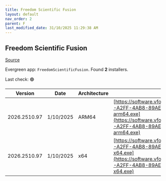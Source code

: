 ```yaml
---
title: Freedom Scientific Fusion
layout: default
nav_order: 2
parent: F
last_modified_date: 31/10/2025 11:29:38 AM
---
```


## Freedom Scientific Fusion

[Source](https://www.freedomscientific.com/products/software/fusion/)

Evergreen app: `FreedomScientificFusion`. Found **2** installers.

Last check: 🟢

| Version      | Date      | Architecture | URI                                                                                                                                                                                                                                                                      |
| ------------ | --------- | ------------ | ------------------------------------------------------------------------------------------------------------------------------------------------------------------------------------------------------------------------------------------------------------------------ |
| 2026.2510.97 | 1/10/2025 | ARM64        | [https://software.vfo.digital/Fusion/2026/2026.2510.97.400/7EC3DEDB-A2FF-4AB8-89AE-5F486B713D99/F2026.2510.97.400-Offline-arm64.exe](https://software.vfo.digital/Fusion/2026/2026.2510.97.400/7EC3DEDB-A2FF-4AB8-89AE-5F486B713D99/F2026.2510.97.400-Offline-arm64.exe) |
| 2026.2510.97 | 1/10/2025 | x64          | [https://software.vfo.digital/Fusion/2026/2026.2510.97.400/7EC3DEDB-A2FF-4AB8-89AE-5F486B713D99/F2026.2510.97.400-Offline-x64.exe](https://software.vfo.digital/Fusion/2026/2026.2510.97.400/7EC3DEDB-A2FF-4AB8-89AE-5F486B713D99/F2026.2510.97.400-Offline-x64.exe)     |
